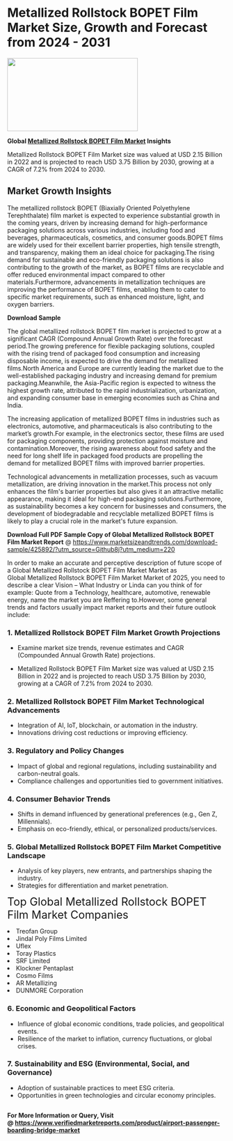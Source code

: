 <H1>Metallized Rollstock BOPET Film Market Size, Growth and Forecast from 2024 - 2031</H1><img class="aligncenter size-medium wp-image-584254" src="https://thirdeyenews.in/wp-content/uploads/2024/09/Global-Market-Research-300x168.jpeg" alt="" width="300" height="168" /><p><strong>Global&nbsp;<a href="https://www.marketsizeandtrends.com/download-sample/425892/?utm_source=Github8j?utm_medium=220">Metallized Rollstock BOPET Film Market</a> Insights</strong></p><p>Metallized Rollstock BOPET Film Market size was valued at USD 2.15 Billion in 2022 and is projected to reach USD 3.75 Billion by 2030, growing at a CAGR of 7.2% from 2024 to 2030.</p><p><h2>Market Growth Insights</h2> <p>The metallized rollstock BOPET (Biaxially Oriented Polyethylene Terephthalate) film market is expected to experience substantial growth in the coming years, driven by increasing demand for high-performance packaging solutions across various industries, including food and beverages, pharmaceuticals, cosmetics, and consumer goods.BOPET films are widely used for their excellent barrier properties, high tensile strength, and transparency, making them an ideal choice for packaging.The rising demand for sustainable and eco-friendly packaging solutions is also contributing to the growth of the market, as BOPET films are recyclable and offer reduced environmental impact compared to other materials.Furthermore, advancements in metallization techniques are improving the performance of BOPET films, enabling them to cater to specific market requirements, such as enhanced moisture, light, and oxygen barriers.</p> <p><strong>Download Sample</strong></p> <p>The global metallized rollstock BOPET film market is projected to grow at a significant CAGR (Compound Annual Growth Rate) over the forecast period.The growing preference for flexible packaging solutions, coupled with the rising trend of packaged food consumption and increasing disposable income, is expected to drive the demand for metallized films.North America and Europe are currently leading the market due to the well-established packaging industry and increasing demand for premium packaging.Meanwhile, the Asia-Pacific region is expected to witness the highest growth rate, attributed to the rapid industrialization, urbanization, and expanding consumer base in emerging economies such as China and India.</p> <p>The increasing application of metallized BOPET films in industries such as electronics, automotive, and pharmaceuticals is also contributing to the market’s growth.For example, in the electronics sector, these films are used for packaging components, providing protection against moisture and contamination.Moreover, the rising awareness about food safety and the need for long shelf life in packaged food products are propelling the demand for metallized BOPET films with improved barrier properties.</p> <p>Technological advancements in metallization processes, such as vacuum metallization, are driving innovation in the market.This process not only enhances the film's barrier properties but also gives it an attractive metallic appearance, making it ideal for high-end packaging solutions.Furthermore, as sustainability becomes a key concern for businesses and consumers, the development of biodegradable and recyclable metallized BOPET films is likely to play a crucial role in the market's future expansion.</p> <p><span class=""><strong>Download Full PDF Sample Copy of Global Metallized Rollstock BOPET Film Market Report</strong> @ <a href="https://www.marketsizeandtrends.com/download-sample/425892/?utm_source=Github8j?utm_medium=220" target="_blank">https://www.marketsizeandtrends.com/download-sample/425892/?utm_source=Github8j?utm_medium=220</a></span></p><p>In order to make an accurate and perceptive description of future scope of a Global&nbsp;Metallized Rollstock BOPET Film Market Market as Global&nbsp;Metallized Rollstock BOPET Film Market Market of 2025, you need to describe a clear Vision &ndash; What Industry or Linda can you think of for example: Quote from a Technology, healthcare, automotive, renewable energy, name the market you are Reffering to.However, some general trends and factors usually impact market reports and their future outlook include:</p><h3>1.&nbsp;<strong>Metallized Rollstock BOPET Film Market Growth Projections</strong></h3><ul><li>Examine market size trends, revenue estimates and CAGR (Compounded Annual Growth Rate) projections.</li><li><p>Metallized Rollstock BOPET Film Market size was valued at USD 2.15 Billion in 2022 and is projected to reach USD 3.75 Billion by 2030, growing at a CAGR of 7.2% from 2024 to 2030.</p></li></ul><h3>2.&nbsp;<strong>Metallized Rollstock BOPET Film Market Technological Advancements</strong></h3><ul><li>Integration of AI, IoT, blockchain, or automation in the industry.</li><li>Innovations driving cost reductions or improving efficiency.</li></ul><h3>3.&nbsp;<strong>Regulatory and Policy Changes</strong></h3><ul><li>Impact of global and regional regulations, including sustainability and carbon-neutral goals.</li><li>Compliance challenges and opportunities tied to government initiatives.</li></ul><h3>4.&nbsp;<strong>Consumer Behavior Trends</strong></h3><ul><li>Shifts in demand influenced by generational preferences (e.g., Gen Z, Millennials).</li><li>Emphasis on eco-friendly, ethical, or personalized products/services.</li></ul><h3>5.&nbsp;<strong>Global Metallized Rollstock BOPET Film Market Competitive Landscape</strong></h3><ul><li>Analysis of key players, new entrants, and partnerships shaping the industry.</li><li>Strategies for differentiation and market penetration.</li></ul><p data-pm-slice="1 1 []"><span style="color: inherit; font-family: inherit; font-size: 25px;">Top Global Metallized Rollstock BOPET Film Market Companies</span></p><div class="" data-test-id=""><p><li>Treofan Group</li><li> Jindal Poly Films Limited</li><li> Uflex</li><li> Toray Plastics</li><li> SRF Limited</li><li> Klockner Pentaplast</li><li> Cosmo Films</li><li> AR Metallizing</li><li> DUNMORE Corporation</li></p></div><h3>6.&nbsp;<strong>Economic and Geopolitical Factors</strong></h3><ul><li>Influence of global economic conditions, trade policies, and geopolitical events.</li><li>Resilience of the market to inflation, currency fluctuations, or global crises.</li></ul><h3>7.&nbsp;<strong>Sustainability and ESG (Environmental, Social, and Governance)</strong></h3><ul><li>Adoption of sustainable practices to meet ESG criteria.</li><li>Opportunities in green technologies and circular economy principles.</li></ul><h2><strong style="font-size: 14px;">For More Information or Query, Visit @&nbsp;</strong><a style="background-color: #ffffff; font-size: 14px;" href="https://www.marketsizeandtrends.com/report/metallized-rollstock-bopet-film-market/" target="_blank">https://www.verifiedmarketreports.com/product/airport-passenger-boarding-bridge-market</a></h2>